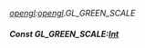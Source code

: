 _[opengl](../../modules/opengl/opengl-module.md):[opengl](../../modules/opengl/opengl-module.md).GL\_GREEN\_SCALE_
##### Const GL\_GREEN\_SCALE:[Int](../../modules/wonkey/wonkey-types-int.md)

